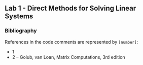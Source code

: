 ## Lab 1 - Direct Methods for Solving Linear Systems



### Bibliography

References in the code comments are represented by `[number]`:

  - 1
  - 2 – Golub, van Loan, Matrix Computations, 3rd edition
